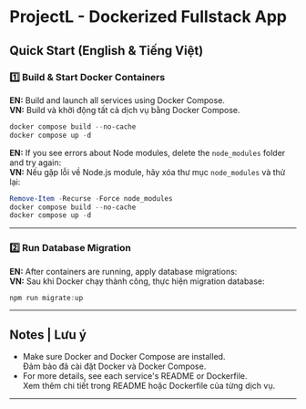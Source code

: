 
# ProjectL - Dockerized Fullstack App

##  Quick Start (English & Tiếng Việt)

### 1️⃣ Build & Start Docker Containers  
**EN:** Build and launch all services using Docker Compose.  
**VN:** Build và khởi động tất cả dịch vụ bằng Docker Compose.

```powershell
docker compose build --no-cache
docker compose up -d
```

**EN:** If you see errors about Node modules, delete the `node_modules` folder and try again:  
**VN:** Nếu gặp lỗi về Node.js module, hãy xóa thư mục `node_modules` và thử lại:

```powershell
Remove-Item -Recurse -Force node_modules
docker compose build --no-cache
docker compose up -d
```

---

### 2️⃣ Run Database Migration  
**EN:** After containers are running, apply database migrations:  
**VN:** Sau khi Docker chạy thành công, thực hiện migration database:

```powershell
npm run migrate:up
```

---

## Notes | Lưu ý

- Make sure Docker and Docker Compose are installed.  
  Đảm bảo đã cài đặt Docker và Docker Compose.
- For more details, see each service's README or Dockerfile.  
  Xem thêm chi tiết trong README hoặc Dockerfile của từng dịch vụ.

---

